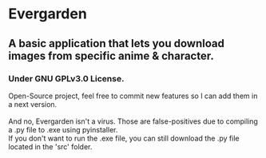 # Evergarden
## A basic application that lets you download images from specific anime & character.
### Under GNU GPLv3.0 License.

Open-Source project, feel free to commit new features so I can add them in a next version. <br/>
<br/>
And no, Evergarden isn't a virus. Those are false-positives due to compiling a .py file to .exe using pyinstaller. <br/>
If you don't want to run the .exe file, you can still download the .py file located in the 'src' folder.
